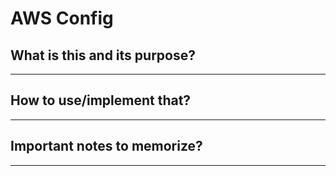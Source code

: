 # AWS Config

## What is this and its purpose?

---

## How to use/implement that?

---

## Important notes to memorize?

---

